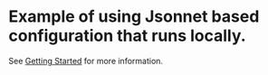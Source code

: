 # Example of using Jsonnet based configuration that runs locally.

See [Getting Started](/docs/usage/getting-started.md) for more information.